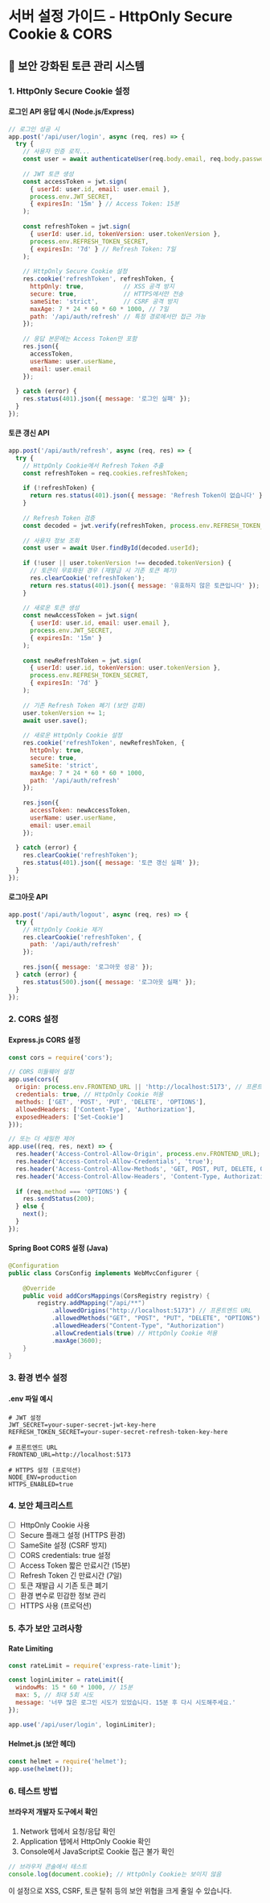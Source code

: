 # 서버 설정 가이드 - HttpOnly Secure Cookie & CORS

## 🔐 보안 강화된 토큰 관리 시스템

### 1. HttpOnly Secure Cookie 설정

#### 로그인 API 응답 예시 (Node.js/Express)
```javascript
// 로그인 성공 시
app.post('/api/user/login', async (req, res) => {
  try {
    // 사용자 인증 로직...
    const user = await authenticateUser(req.body.email, req.body.password);
    
    // JWT 토큰 생성
    const accessToken = jwt.sign(
      { userId: user.id, email: user.email },
      process.env.JWT_SECRET,
      { expiresIn: '15m' } // Access Token: 15분
    );
    
    const refreshToken = jwt.sign(
      { userId: user.id, tokenVersion: user.tokenVersion },
      process.env.REFRESH_TOKEN_SECRET,
      { expiresIn: '7d' } // Refresh Token: 7일
    );
    
    // HttpOnly Secure Cookie 설정
    res.cookie('refreshToken', refreshToken, {
      httpOnly: true,           // XSS 공격 방지
      secure: true,             // HTTPS에서만 전송
      sameSite: 'strict',       // CSRF 공격 방지
      maxAge: 7 * 24 * 60 * 60 * 1000, // 7일
      path: '/api/auth/refresh' // 특정 경로에서만 접근 가능
    });
    
    // 응답 본문에는 Access Token만 포함
    res.json({
      accessToken,
      userName: user.userName,
      email: user.email
    });
    
  } catch (error) {
    res.status(401).json({ message: '로그인 실패' });
  }
});
```

#### 토큰 갱신 API
```javascript
app.post('/api/auth/refresh', async (req, res) => {
  try {
    // HttpOnly Cookie에서 Refresh Token 추출
    const refreshToken = req.cookies.refreshToken;
    
    if (!refreshToken) {
      return res.status(401).json({ message: 'Refresh Token이 없습니다' });
    }
    
    // Refresh Token 검증
    const decoded = jwt.verify(refreshToken, process.env.REFRESH_TOKEN_SECRET);
    
    // 사용자 정보 조회
    const user = await User.findById(decoded.userId);
    
    if (!user || user.tokenVersion !== decoded.tokenVersion) {
      // 토큰이 무효화된 경우 (재발급 시 기존 토큰 폐기)
      res.clearCookie('refreshToken');
      return res.status(401).json({ message: '유효하지 않은 토큰입니다' });
    }
    
    // 새로운 토큰 생성
    const newAccessToken = jwt.sign(
      { userId: user.id, email: user.email },
      process.env.JWT_SECRET,
      { expiresIn: '15m' }
    );
    
    const newRefreshToken = jwt.sign(
      { userId: user.id, tokenVersion: user.tokenVersion },
      process.env.REFRESH_TOKEN_SECRET,
      { expiresIn: '7d' }
    );
    
    // 기존 Refresh Token 폐기 (보안 강화)
    user.tokenVersion += 1;
    await user.save();
    
    // 새로운 HttpOnly Cookie 설정
    res.cookie('refreshToken', newRefreshToken, {
      httpOnly: true,
      secure: true,
      sameSite: 'strict',
      maxAge: 7 * 24 * 60 * 60 * 1000,
      path: '/api/auth/refresh'
    });
    
    res.json({
      accessToken: newAccessToken,
      userName: user.userName,
      email: user.email
    });
    
  } catch (error) {
    res.clearCookie('refreshToken');
    res.status(401).json({ message: '토큰 갱신 실패' });
  }
});
```

#### 로그아웃 API
```javascript
app.post('/api/auth/logout', async (req, res) => {
  try {
    // HttpOnly Cookie 제거
    res.clearCookie('refreshToken', {
      path: '/api/auth/refresh'
    });
    
    res.json({ message: '로그아웃 성공' });
  } catch (error) {
    res.status(500).json({ message: '로그아웃 실패' });
  }
});
```

### 2. CORS 설정

#### Express.js CORS 설정
```javascript
const cors = require('cors');

// CORS 미들웨어 설정
app.use(cors({
  origin: process.env.FRONTEND_URL || 'http://localhost:5173', // 프론트엔드 URL
  credentials: true, // HttpOnly Cookie 허용
  methods: ['GET', 'POST', 'PUT', 'DELETE', 'OPTIONS'],
  allowedHeaders: ['Content-Type', 'Authorization'],
  exposedHeaders: ['Set-Cookie']
}));

// 또는 더 세밀한 제어
app.use((req, res, next) => {
  res.header('Access-Control-Allow-Origin', process.env.FRONTEND_URL);
  res.header('Access-Control-Allow-Credentials', 'true');
  res.header('Access-Control-Allow-Methods', 'GET, POST, PUT, DELETE, OPTIONS');
  res.header('Access-Control-Allow-Headers', 'Content-Type, Authorization');
  
  if (req.method === 'OPTIONS') {
    res.sendStatus(200);
  } else {
    next();
  }
});
```

#### Spring Boot CORS 설정 (Java)
```java
@Configuration
public class CorsConfig implements WebMvcConfigurer {
    
    @Override
    public void addCorsMappings(CorsRegistry registry) {
        registry.addMapping("/api/**")
            .allowedOrigins("http://localhost:5173") // 프론트엔드 URL
            .allowedMethods("GET", "POST", "PUT", "DELETE", "OPTIONS")
            .allowedHeaders("Content-Type", "Authorization")
            .allowCredentials(true) // HttpOnly Cookie 허용
            .maxAge(3600);
    }
}
```

### 3. 환경 변수 설정

#### .env 파일 예시
```env
# JWT 설정
JWT_SECRET=your-super-secret-jwt-key-here
REFRESH_TOKEN_SECRET=your-super-secret-refresh-token-key-here

# 프론트엔드 URL
FRONTEND_URL=http://localhost:5173

# HTTPS 설정 (프로덕션)
NODE_ENV=production
HTTPS_ENABLED=true
```

### 4. 보안 체크리스트

- [ ] HttpOnly Cookie 사용
- [ ] Secure 플래그 설정 (HTTPS 환경)
- [ ] SameSite 설정 (CSRF 방지)
- [ ] CORS credentials: true 설정
- [ ] Access Token 짧은 만료시간 (15분)
- [ ] Refresh Token 긴 만료시간 (7일)
- [ ] 토큰 재발급 시 기존 토큰 폐기
- [ ] 환경 변수로 민감한 정보 관리
- [ ] HTTPS 사용 (프로덕션)

### 5. 추가 보안 고려사항

#### Rate Limiting
```javascript
const rateLimit = require('express-rate-limit');

const loginLimiter = rateLimit({
  windowMs: 15 * 60 * 1000, // 15분
  max: 5, // 최대 5회 시도
  message: '너무 많은 로그인 시도가 있었습니다. 15분 후 다시 시도해주세요.'
});

app.use('/api/user/login', loginLimiter);
```

#### Helmet.js (보안 헤더)
```javascript
const helmet = require('helmet');
app.use(helmet());
```

### 6. 테스트 방법

#### 브라우저 개발자 도구에서 확인
1. Network 탭에서 요청/응답 확인
2. Application 탭에서 HttpOnly Cookie 확인
3. Console에서 JavaScript로 Cookie 접근 불가 확인

```javascript
// 브라우저 콘솔에서 테스트
console.log(document.cookie); // HttpOnly Cookie는 보이지 않음
```

이 설정으로 XSS, CSRF, 토큰 탈취 등의 보안 위협을 크게 줄일 수 있습니다. 